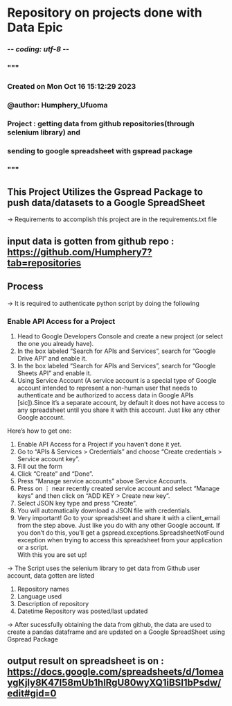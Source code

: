 # Repository on projects done with Data Epic <br/>

### -*- coding: utf-8 -*-
### """
### Created on Mon Oct 16 15:12:29 2023 <br/>
### @author: Humphery_Ufuoma <br/>
### Project : getting data from github repositories(through selenium library) and 
### sending to google spreadsheet with gspread package
### """

## This Project Utilizes the Gspread Package to push data/datasets to a Google SpreadSheet <br/>
-> Requirements to accomplish this project are in the requirements.txt file <br/>

## input data is gotten from github repo : https://github.com/Humphery7?tab=repositories <br/>

## Process <br/>
 -> It is required to authenticate python script by doing the following <br/>
### Enable API Access for a Project <br/>
1. Head to Google Developers Console and create a new project (or select the one you already have).<br/>
2. In the box labeled “Search for APIs and Services”, search for “Google Drive API” and enable it.<br/>
3. In the box labeled “Search for APIs and Services”, search for “Google Sheets API” and enable it.<br/>
4. Using Service Account (A service account is a special type of Google account intended to represent a non-human user that needs to authenticate and be authorized to access data in Google APIs [sic]).Since it’s a separate account, by default it does not have access to any spreadsheet until you share it with this account. Just like any other Google account. <br/>

Here’s how to get one: <br/>
1. Enable API Access for a Project if you haven’t done it yet. <br/>
2. Go to “APIs & Services > Credentials” and choose “Create credentials > Service account key”. <br/>
3. Fill out the form <br/>
4. Click “Create” and “Done”. <br/>
5. Press “Manage service accounts” above Service Accounts.<br/>
6. Press on ⋮ near recently created service account and select “Manage keys” and then click on “ADD KEY > Create new key”. <br/>
7. Select JSON key type and press “Create”. <br/>
8. You will automatically download a JSON file with credentials.<br/>
9. Very important! Go to your spreadsheet and share it with a client_email from the step above. Just like you do with any other Google account. If you don’t do this, you’ll get a gspread.exceptions.SpreadsheetNotFound exception when trying to access this spreadsheet from your application or a script.<br/>
With this you are set up!

-> The Script uses the selenium library to get data from Github user account, data gotten are listed<br/>
1. Repository names<br/>
2. Language used<br/>
3. Description of repository<br/>
4. Datetime Repository was posted/last updated<br/>

-> After sucessfully obtaining the data from github, the data are used to create a pandas dataframe and are updated on a Google SpreadSheet using Gspread Package <br/>

## output result on spreadsheet is on : https://docs.google.com/spreadsheets/d/1omeaygKjly8K47I58mUb1hlRgU80wyXQ1iBSI1bPsdw/edit#gid=0
